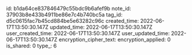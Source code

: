 id: b1da64ce837846479c55bdc9b6afef9b
note_id: 37903b8e433b4911be86e7c4b740bc5a
tag_id: d5c0615fac7b45cd884be5e63282c96c
created_time: 2022-06-17T13:50:30.147Z
updated_time: 2022-06-17T13:50:30.147Z
user_created_time: 2022-06-17T13:50:30.147Z
user_updated_time: 2022-06-17T13:50:30.147Z
encryption_cipher_text: 
encryption_applied: 0
is_shared: 0
type_: 6
